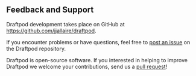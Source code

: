 ## Feedback and Support

Draftpod development takes place on GitHub at <https://github.com/jjallaire/draftpod>. 

If you encounter problems or have questions, feel free to [post an issue](https://github.com/jjallaire/draftpod/issues) on the Draftpod repository.

Draftpod is open-source software. If you interested in helping to improve Draftpod we welcome your contributions, send us a [pull request](https://github.com/jjallaire/draftpod/pulls)!


